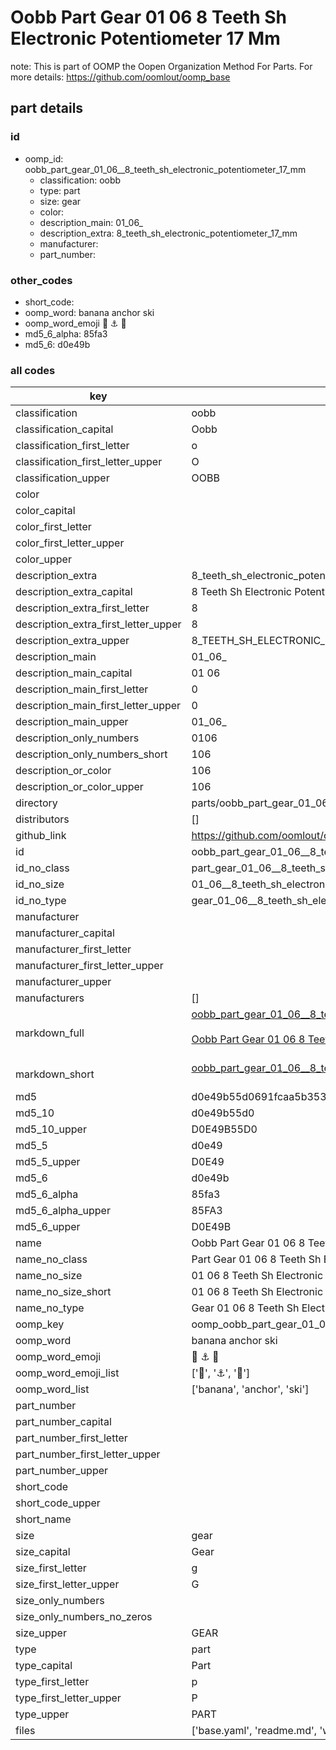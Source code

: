 # Oobb Part Gear 01 06  8 Teeth Sh Electronic Potentiometer 17 Mm  

note: This is part of OOMP the Oopen Organization Method For Parts. For more details: https://github.com/oomlout/oomp_base

##  part details





### id
* oomp_id: oobb_part_gear_01_06__8_teeth_sh_electronic_potentiometer_17_mm
  * classification: oobb
  * type: part
  * size: gear
  * color: 
  * description_main: 01_06_
  * description_extra: 8_teeth_sh_electronic_potentiometer_17_mm
  * manufacturer: 
  * part_number: 

### other_codes
* short_code: 
* oomp_word: banana anchor ski
* oomp_word_emoji :banana: :anchor: :ski:
* md5_6_alpha: 85fa3
* md5_6: d0e49b

### all codes 
| key | value |  
| --- | --- |  
| classification | oobb |  
| classification_capital | Oobb |  
| classification_first_letter | o |  
| classification_first_letter_upper | O |  
| classification_upper | OOBB |  
| color |  |  
| color_capital |  |  
| color_first_letter |  |  
| color_first_letter_upper |  |  
| color_upper |  |  
| description_extra | 8_teeth_sh_electronic_potentiometer_17_mm |  
| description_extra_capital | 8 Teeth Sh Electronic Potentiometer 17 mm |  
| description_extra_first_letter | 8 |  
| description_extra_first_letter_upper | 8 |  
| description_extra_upper | 8_TEETH_SH_ELECTRONIC_POTENTIOMETER_17_MM |  
| description_main | 01_06_ |  
| description_main_capital | 01 06  |  
| description_main_first_letter | 0 |  
| description_main_first_letter_upper | 0 |  
| description_main_upper | 01_06_ |  
| description_only_numbers | 0106 |  
| description_only_numbers_short | 106 |  
| description_or_color | 106 |  
| description_or_color_upper | 106 |  
| directory | parts/oobb_part_gear_01_06__8_teeth_sh_electronic_potentiometer_17_mm |  
| distributors | [] |  
| github_link | https://github.com/oomlout/oomlout_oomp_part_src/tree/main/parts/oobb_part_gear_01_06__8_teeth_sh_electronic_potentiometer_17_mm/working |  
| id | oobb_part_gear_01_06__8_teeth_sh_electronic_potentiometer_17_mm |  
| id_no_class | part_gear_01_06__8_teeth_sh_electronic_potentiometer_17_mm |  
| id_no_size | 01_06__8_teeth_sh_electronic_potentiometer_17_mm |  
| id_no_type | gear_01_06__8_teeth_sh_electronic_potentiometer_17_mm |  
| manufacturer |  |  
| manufacturer_capital |  |  
| manufacturer_first_letter |  |  
| manufacturer_first_letter_upper |  |  
| manufacturer_upper |  |  
| manufacturers | [] |  
| markdown_full | [oobb_part_gear_01_06__8_teeth_sh_electronic_potentiometer_17_mm](https://github.com/oomlout/oomlout_oomp_part_src/tree/main/parts/oobb_part_gear_01_06__8_teeth_sh_electronic_potentiometer_17_mm/working)<br>[](https://github.com/oomlout/oomlout_oomp_part_src/tree/main/parts/oobb_part_gear_01_06__8_teeth_sh_electronic_potentiometer_17_mm/working)<br>[Oobb Part Gear 01 06  8 Teeth Sh Electronic Potentiometer 17 Mm](https://github.com/oomlout/oomlout_oomp_part_src/tree/main/parts/oobb_part_gear_01_06__8_teeth_sh_electronic_potentiometer_17_mm/working)<br><br> |  
| markdown_short | [oobb_part_gear_01_06__8_teeth_sh_electronic_potentiometer_17_mm](https://github.com/oomlout/oomlout_oomp_part_src/tree/main/parts/oobb_part_gear_01_06__8_teeth_sh_electronic_potentiometer_17_mm/working)<br><br> |  
| md5 | d0e49b55d0691fcaa5b353fc7feb4c14 |  
| md5_10 | d0e49b55d0 |  
| md5_10_upper | D0E49B55D0 |  
| md5_5 | d0e49 |  
| md5_5_upper | D0E49 |  
| md5_6 | d0e49b |  
| md5_6_alpha | 85fa3 |  
| md5_6_alpha_upper | 85FA3 |  
| md5_6_upper | D0E49B |  
| name | Oobb Part Gear 01 06  8 Teeth Sh Electronic Potentiometer 17 Mm |  
| name_no_class | Part Gear 01 06  8 Teeth Sh Electronic Potentiometer 17 Mm |  
| name_no_size | 01 06  8 Teeth Sh Electronic Potentiometer 17 Mm |  
| name_no_size_short | 01 06  8 Teeth Sh Electronic Potentiometer 17 Mm |  
| name_no_type | Gear 01 06  8 Teeth Sh Electronic Potentiometer 17 Mm |  
| oomp_key | oomp_oobb_part_gear_01_06__8_teeth_sh_electronic_potentiometer_17_mm |  
| oomp_word | banana anchor ski |  
| oomp_word_emoji | :banana: :anchor: :ski: |  
| oomp_word_emoji_list | [':banana:', ':anchor:', ':ski:'] |  
| oomp_word_list | ['banana', 'anchor', 'ski'] |  
| part_number |  |  
| part_number_capital |  |  
| part_number_first_letter |  |  
| part_number_first_letter_upper |  |  
| part_number_upper |  |  
| short_code |  |  
| short_code_upper |  |  
| short_name |  |  
| size | gear |  
| size_capital | Gear |  
| size_first_letter | g |  
| size_first_letter_upper | G |  
| size_only_numbers |  |  
| size_only_numbers_no_zeros |  |  
| size_upper | GEAR |  
| type | part |  
| type_capital | Part |  
| type_first_letter | p |  
| type_first_letter_upper | P |  
| type_upper | PART |  
| files | ['base.yaml', 'readme.md', 'working.json', 'working.yaml'] |  
